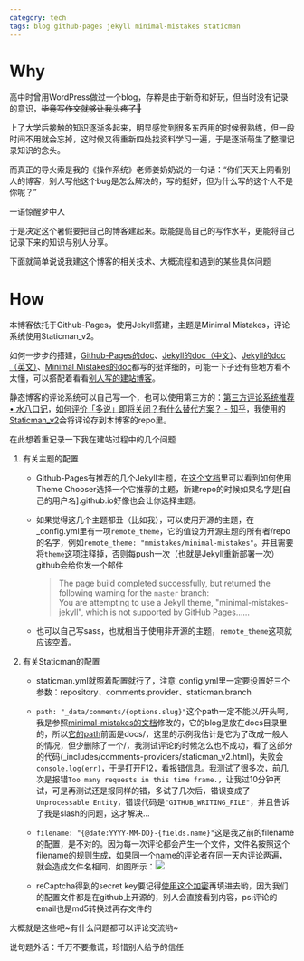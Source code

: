 ```yaml
---
category: tech
tags: blog github-pages jekyll minimal-mistakes staticman
---
```


# Why

高中时曾用WordPress做过一个blog，存粹是由于新奇和好玩，但当时没有记录的意识，~~毕竟写作文就够让我头疼了:speak_no_evil:~~

上了大学后接触的知识逐渐多起来，明显感觉到很多东西用的时候很熟练，但一段时间不用就会忘掉，这时候又得重新四处找资料学习一遍，于是逐渐萌生了整理记录知识的念头。

而真正的导火索是我的《操作系统》老师姜奶奶说的一句话：“你们天天上网看别人的博客，别人写他这个bug是怎么解决的，写的挺好，但为什么写的这个人不是你呢？”

一语惊醒梦中人

于是决定这个暑假要把自己的博客建起来。既能提高自己的写作水平，更能将自己记录下来的知识与别人分享。

下面就简单说说我建这个博客的相关技术、大概流程和遇到的某些具体问题

# How

本博客依托于Github-Pages，使用Jekyll搭建，主题是Minimal Mistakes，评论系统使用Staticman_v2。

如何一步步的搭建，[Github-Pages的doc](https://pages.github.com/)、[Jekyll的doc（中文）](https://jekyllcn.com/docs/home/)、[Jekyll的doc（英文）](https://jekyllrb.com/docs/home/)、[Minimal Mistakes的doc](https://mmistakes.github.io/minimal-mistakes/docs/quick-start-guide/)都写的挺详细的，可能一下子还有些地方看不太懂，可以搭配着看看[别人写的建站博客](https://www.google.com/search?q=github+pages+jekyll+%E5%BB%BA%E7%AB%99)。

静态博客的评论系统可以自己写一个，也可以使用第三方的：[第三方评论系统推荐 • 水八口记](https://blog.shuiba.co/comment-systems-recommendation)，[如何评价「多说」即将关闭？有什么替代方案？ - 知乎](https://www.zhihu.com/question/57426274)，我使用的[Staticman_v2](https://staticman.net/)会将评论存到本博客的repo里。

在此想着重记录一下我在建站过程中的几个问题

1. 有关主题的配置

    * Github-Pages有推荐的几个Jekyll主题，在[这个文档](https://help.github.com/articles/adding-a-jekyll-theme-to-your-github-pages-site-with-the-jekyll-theme-chooser/)里可以看到如何使用Theme Chooser选择一个它推荐的主题，新建repo的时候如果名字是[自己的用户名].github.io好像也会让你选择主题。

    * 如果觉得这几个主题都丑（比如我），可以使用开源的主题，在_config.yml里有一项`remote_theme`，它的值设为开源主题的所有者/repo的名字，例如`remote_theme: "mmistakes/minimal-mistakes"`。并且需要将`theme`这项注释掉，否则每push一次（也就是Jekyll重新部署一次）github会给你发一个邮件

        >The page build completed successfully, but returned the following warning for the `master` branch:<br>
        >You are attempting to use a Jekyll theme, "minimal-mistakes-jekyll", which is not supported by GitHub Pages......
    
    * 也可以自己写sass，也就相当于使用非开源的主题，`remote_theme`这项就应该空着。

2. 有关Staticman的配置

    * staticman.yml就照着配置就行了，注意_config.yml里一定要设置好三个参数：repository、comments.provider、staticman.branch

    * `path: "_data/comments/{options.slug}"`这个path一定不能以/开头啊，我是参照[minimal-mistakes的文档](https://mmistakes.github.io/minimal-mistakes/docs/configuration/#configure-staticman)修改的，它的blog是放在docs目录里的，所以[它的path](https://github.com/mmistakes/minimal-mistakes/blob/master/staticman.yml#L86)前面是docs/，这里的示例我估计是它为了改成一般人的情况，但少删除了一个/，我测试评论的时候怎么也不成功，看了这部分的代码(_includes/comments-providers/staticman_v2.html)，失败会`console.log(err)`，于是打开F12，看报错信息。我测试了很多次，前几次是报错`Too many requests in this time frame.`，让我过10分钟再试，可是再测试还是报同样的错，多试了几次后，错误变成了`Unprocessable Entity`，错误代码是`"GITHUB_WRITING_FILE"`，并且告诉了我是slash的问题，这才解决...

    * `filename: "{@date:YYYY-MM-DD}-{fields.name}"`这是我之前的filename的配置，是不对的。因为每一次评论都会产生一个文件，文件名按照这个filename的规则生成，如果同一个name的评论者在同一天内评论两遍，就会造成文件名相同，如图所示：![](https://i.loli.net/2018/08/05/5b66018f9e94b.png)

    * reCaptcha得到的secret key要记得[使用这个加密](https://staticman.net/docs/encryption)再填进去哟，因为我们的配置文件都是在github上开源的，别人会直接看到内容，ps:评论的email也是md5转换过再存文件的

大概就是这些吧~有什么问题都可以评论交流哟~

说句题外话：千万不要撒谎，珍惜别人给予的信任